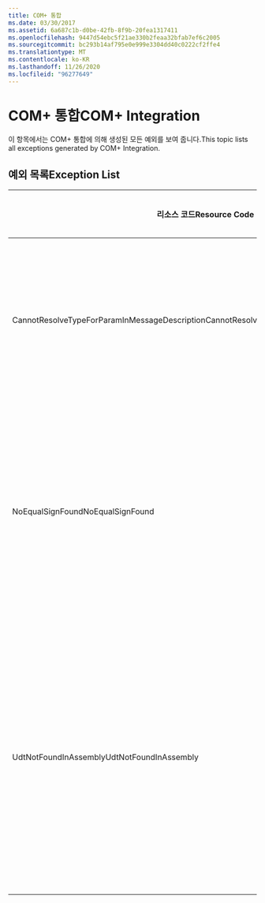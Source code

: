 ```yaml
---
title: COM+ 통합
ms.date: 03/30/2017
ms.assetid: 6a687c1b-d0be-42fb-8f9b-20fea1317411
ms.openlocfilehash: 9447d54ebc5f21ae330b2feaa32bfab7ef6c2005
ms.sourcegitcommit: bc293b14af795e0e999e3304dd40c0222cf2ffe4
ms.translationtype: MT
ms.contentlocale: ko-KR
ms.lasthandoff: 11/26/2020
ms.locfileid: "96277649"
---
```

# <a name="com-integration"></a><span data-ttu-id="e2488-102">COM+ 통합</span><span class="sxs-lookup"><span data-stu-id="e2488-102">COM+ Integration</span></span>

<span data-ttu-id="e2488-103">이 항목에서는 COM+ 통합에 의해 생성된 모든 예외를 보여 줍니다.</span><span class="sxs-lookup"><span data-stu-id="e2488-103">This topic lists all exceptions generated by COM+ Integration.</span></span>  
  
## <a name="exception-list"></a><span data-ttu-id="e2488-104">예외 목록</span><span class="sxs-lookup"><span data-stu-id="e2488-104">Exception List</span></span>  
  
|<span data-ttu-id="e2488-105">리소스 코드</span><span class="sxs-lookup"><span data-stu-id="e2488-105">Resource Code</span></span>|<span data-ttu-id="e2488-106">리소스 문자열</span><span class="sxs-lookup"><span data-stu-id="e2488-106">Resource String</span></span>|  
|-------------------|---------------------|  
|<span data-ttu-id="e2488-107">CannotResolveTypeForParamInMessageDescription</span><span class="sxs-lookup"><span data-stu-id="e2488-107">CannotResolveTypeForParamInMessageDescription</span></span>|<span data-ttu-id="e2488-108">지정된 네임스페이스에서 지정된 매개 변수의 형식을 확인할 수 없습니다.</span><span class="sxs-lookup"><span data-stu-id="e2488-108">The type for the specified parameter within the specified namespace cannot be resolved.</span></span>|  
|<span data-ttu-id="e2488-109">NoEqualSignFound</span><span class="sxs-lookup"><span data-stu-id="e2488-109">NoEqualSignFound</span></span>|<span data-ttu-id="e2488-110">지정된 키워드 다음에 등호가 없습니다.</span><span class="sxs-lookup"><span data-stu-id="e2488-110">The specified keyword has no equal sign following it.</span></span> <span data-ttu-id="e2488-111">각 키워드 다음에 등호와 값이 있는지 확인하십시오.</span><span class="sxs-lookup"><span data-stu-id="e2488-111">Ensure that each keyword is followed by an equal sign and a value.</span></span>|  
|<span data-ttu-id="e2488-112">UdtNotFoundInAssembly</span><span class="sxs-lookup"><span data-stu-id="e2488-112">UdtNotFoundInAssembly</span></span>|<span data-ttu-id="e2488-113">지정된 사용자 정의 형식이 없습니다.</span><span class="sxs-lookup"><span data-stu-id="e2488-113">The specified user-defined type cannot be found.</span></span> <span data-ttu-id="e2488-114">올바른 형식 및 형식 라이브러리가 등록되고 지정되었는지 확인하십시오.</span><span class="sxs-lookup"><span data-stu-id="e2488-114">Ensure that the correct type and type library are registered and specified.</span></span>|
